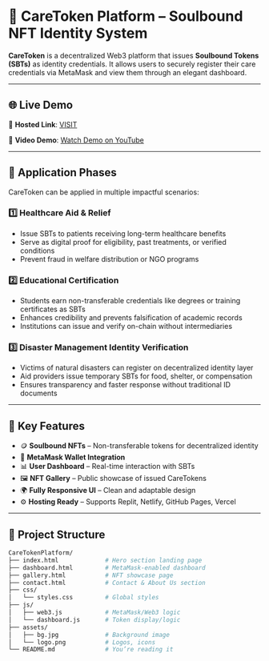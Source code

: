 # 💠 CareToken Platform – Soulbound NFT Identity System

**CareToken** is a decentralized Web3 platform that issues **Soulbound Tokens (SBTs)** as identity credentials. It allows users to securely register their care credentials via MetaMask and view them through an elegant dashboard.

---

## 🌐 Live Demo

🚀 **Hosted Link**: [VISIT](https://051012fa-70ae-4e5a-a138-64e8ef22cef6-00-hjhbmmk8mz5f.picard.repl.co/)  

🎥 **Video Demo**: [Watch Demo on YouTube](https://www.youtube.com/watch?v=erAYn5LiqR4)

---

## 📌 Application Phases

CareToken can be applied in multiple impactful scenarios:

### 1️⃣ **Healthcare Aid & Relief**

- Issue SBTs to patients receiving long-term healthcare benefits
- Serve as digital proof for eligibility, past treatments, or verified conditions
- Prevent fraud in welfare distribution or NGO programs

### 2️⃣ **Educational Certification**

- Students earn non-transferable credentials like degrees or training certificates as SBTs
- Enhances credibility and prevents falsification of academic records
- Institutions can issue and verify on-chain without intermediaries

### 3️⃣ **Disaster Management Identity Verification**

- Victims of natural disasters can register on decentralized identity layer
- Aid providers issue temporary SBTs for food, shelter, or compensation
- Ensures transparency and faster response without traditional ID documents

---

## 🧠 Key Features

- 🪙 **Soulbound NFTs** – Non-transferable tokens for decentralized identity
- 🔐 **MetaMask Wallet Integration**
- 📊 **User Dashboard** – Real-time interaction with SBTs
- 🖼️ **NFT Gallery** – Public showcase of issued CareTokens
- 🌍 **Fully Responsive UI** – Clean and adaptable design
- ⚙️ **Hosting Ready** – Supports Replit, Netlify, GitHub Pages, Vercel

---

## 📁 Project Structure

```bash
CareTokenPlatform/
├── index.html             # Hero section landing page
├── dashboard.html         # MetaMask-enabled dashboard
├── gallery.html           # NFT showcase page
├── contact.html           # Contact & About Us section
├── css/
│   └── styles.css         # Global styles
├── js/
│   ├── web3.js            # MetaMask/Web3 logic
│   └── dashboard.js       # Token display/logic
├── assets/
│   ├── bg.jpg             # Background image
│   └── logo.png           # Logos, icons
└── README.md              # You’re reading it
